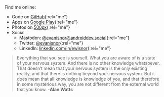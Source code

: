 

Find me online:

* Code on [GitHub](https://github.com/evanisnor){:rel="me"}
* Apps on [Google Play](https://play.google.com/store/apps/developer?id=evanisnor){:rel="me"}
* Photos on [500px](https://500px.com/p/ewisnor){:rel="me"}
* Social
    * Mastodon: [@evanisnor@androiddev.social](https://androiddev.social/@evanisnor){:rel="me"}
    * Twitter: [@evanisnor](https://twitter.com/evanisnor){:rel="me"}
    * LinkedIn: [linkedin.com/in/ewisnor](https://www.linkedin.com/in/ewisnor){:rel="me"}


> Everything that you see is yourself. What you are aware of is a state of your nervous system. And there is no other knowledge whatsoever. That doesn’t mean that your nervous system is the only existing reality, and that there is nothing beyond your nervous system. But it does mean that all knowledge is knowledge of you, and that therefore in some mysterious way, you are not different from the external world that you know. -**Alan Watts**